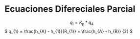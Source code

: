 # Ecuaciones Difereciales Parcial

$$ q_{i} = K_{p} * q_{4} $$
$ q_{1} = \frac{h_{A} - h_{1}}{R_{1}} = \frac{h_{A} - h_{B}}  {2} $
